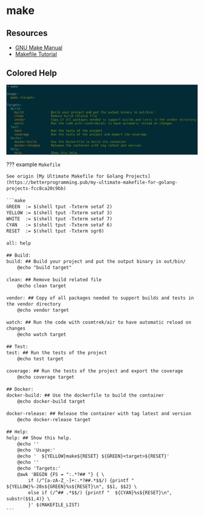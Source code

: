 # make

## Resources

- [GNU Make Manual](https://www.gnu.org/software/make/manual/)
- [Makefile Tutorial](https://makefiletutorial.com)

## Colored Help

![](make/make_color_help.png)

??? example `Makefile`

    See origin [My Ultimate Makefile for Golang Projects](https://betterprogramming.pub/my-ultimate-makefile-for-golang-projects-fcc8ca20c9bb)

    ```make
    GREEN  := $(shell tput -Txterm setaf 2)
    YELLOW := $(shell tput -Txterm setaf 3)
    WHITE  := $(shell tput -Txterm setaf 7)
    CYAN   := $(shell tput -Txterm setaf 6)
    RESET  := $(shell tput -Txterm sgr0)

    all: help

    ## Build:
    build: ## Build your project and put the output binary in out/bin/
        @echo "build target"

    clean: ## Remove build related file
        @echo clean target

    vendor: ## Copy of all packages needed to support builds and tests in the vendor directory
        @echo vendor target

    watch: ## Run the code with cosmtrek/air to have automatic reload on changes
        @echo watch target
        
    ## Test:
    test: ## Run the tests of the project
        @echo test target

    coverage: ## Run the tests of the project and export the coverage
        @echo coverage target

    ## Docker:
    docker-build: ## Use the dockerfile to build the container
        @echo docker-build target

    docker-release: ## Release the container with tag latest and version
        @echo docker-release target

    ## Help:
    help: ## Show this help.
        @echo ''
        @echo 'Usage:'
        @echo '  ${YELLOW}make${RESET} ${GREEN}<target>${RESET}'
        @echo ''
        @echo 'Targets:'
        @awk 'BEGIN {FS = ":.*?## "} { \
            if (/^[a-zA-Z_-]+:.*?##.*$$/) {printf "    ${YELLOW}%-20s${GREEN}%s${RESET}\n", $$1, $$2} \
            else if (/^## .*$$/) {printf "  ${CYAN}%s${RESET}\n", substr($$1,4)} \
            }' $(MAKEFILE_LIST)
    ```
